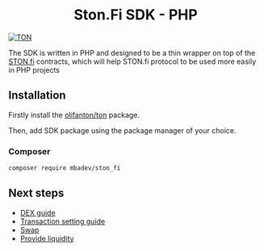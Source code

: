 <div align="center">
    <h1>Ston.Fi SDK - PHP</h1>
</div>

[![TON](https://img.shields.io/badge/based%20on-TON-blue)](https://ton.org/)


The SDK is written in PHP and designed to be a thin wrapper on top of the [STON.fi](https://ston.fi/) contracts, which will help STON.fi protocol to be used more easily in PHP projects

## Installation

Firstly install the [olifanton/ton](https://github.com/olifanton/ton) package.

Then, add SDK package using the package manager of your choice.



### Composer

```bash
composer require mbadev/ston_fi
```

## Next steps

- [DEX guide](https://docs.ston.fi/docs/developer-section/sdk/dex-v1)
- [Transaction setting guide](https://docs.ston.fi/docs/developer-section/sdk/transaction-sending)
- [Swap](https://docs.ston.fi/docs/developer-section/sdk/dex-v1/swap)
- [Provide liquidity](https://docs.ston.fi/docs/developer-section/sdk/dex-v1/lp_provide)
